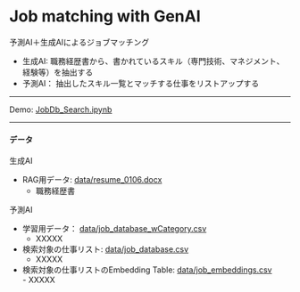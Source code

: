 # Job matching with GenAI

予測AI＋生成AIによるジョブマッチング  
- 生成AI: 職務経歴書から、書かれているスキル（専門技術、マネジメント、経験等）を抽出する
- 予測AI： 抽出したスキル一覧とマッチする仕事をリストアップする


***

Demo: [JobDb_Search.ipynb](JobDb_Search.ipynb)

***
#### データ

生成AI
- RAG用データ: [data/resume_0106.docx](data/resume_0106.docx)
    - 職務経歴書

予測AI
- 学習用データ： [data/job_database_wCategory.csv](data/job_database_wCategory.csv)
    - XXXXX
- 検索対象の仕事リスト: [data/job_database.csv](data/job_database.csv)
    - XXXXX
- 検索対象の仕事リストのEmbedding Table: [data/job_embeddings.csv](data/job_embeddings.csv)
　　　 　　　- XXXXX

